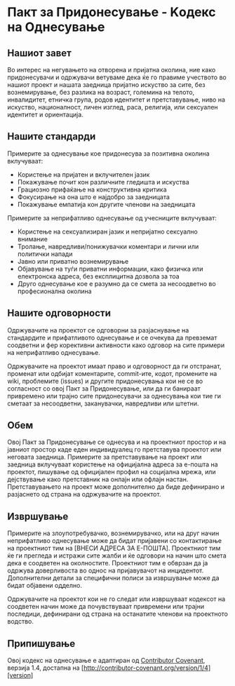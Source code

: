 # Пакт за Придонесување - Kодекс на Oднесување

## Нашиот завет

Во интерес на негувањето на отворена и пријатна околина, ние како придонесувачи и одржувачи ветуваме дека ќе го правиме учеството во нашиот проект и нашата заедница пријатно искуство за сите, без вознемирување, без разлика на возраст, големина на телото, инвалидитет, етничка група, родов идентитет и претставување, ниво на искуство, националност, личен изглед, раса, религија, или сексуален идентитет и ориентација.

## Нашите стандарди

Примерите за однесување кое придонесува за позитивна околина вклучуваат:

* Користење на пријатен и вклучителен јазик
* Покажување почит кон различните гледишта и искуства
* Грациозно прифаќање на конструктивна критика
* Фокусирање на она што е најдобро за заедницата
* Покажување емпатија кон другите членови на заедницата

Примерите за неприфатливо однесување од учесниците вклучуваат:

* Користење на сексуализиран јазик и непријатно сексуално внимание
* Тролање, навредливи/понижувачки коментари и лични или политички напади
* Јавно или приватно вознемирување
* Објавување на туѓи приватни информации, како физичка или електронска адреса, без експлицитна дозвола за тоа
* Друго однесување кое е разумно да се смета за несоодветно во професионална околина

## Нашите одговорности

Одржувачите на проектот се одговорни за разјаснување на стандардите и прифатливото однесување и се очекува да превземат соодветни и фер корективни активности како одговор на сите примери на неприфатливо однесување.

Одржувачите на проектот имаат право и одговорност да ги отстранат, променат или одбијат коментарите, commit-ите, кодот, промените на wiki, проблемите (issues) и другите придонесувања кои не се во согласност со овој Пакт за Придонесување, или да ги банираат привремено или трајно сите придонесувачи за однесувања кои тие ги сметаат за несоодветни, заканувачки, навредливи или штетни. 

## Обем

Овој Пакт за Придонесување се однесува и на проектниот простор и на јавниот простор каде еден индивидуалец го претставува проектот или неговата заедница. Примерите за претставување на проект или заедница вклучуваат користење на официјална адреса за е-пошта на проектот, пишување од официјален профил на социјална мрежа, или дејствување како претставник на онлајн или офлајн настан. Претставувањето на проект може дополнително да биде дефинирано и разјаснето од страна на одржувачите на проектот.

## Извршување

Примерите на злоупотребувачко, вознемирувачко, или на друг начин неприфатливо однесување може да бидат пријавени со контактирање на проектниот тим на [ВНЕСИ АДРЕСА ЗА Е-ПОШТА]. Проектниот тим ќе ги прегледа и истражи сите жалби и ќе одговори на начин што смета дека е соодветен на околностите. Проектниот тим е обврзан да ја одржува доверливоста во однос на пријавувачот на инцидентот. Дополнителни детали за специфични полиси за извршување може да бидат објавени одделно.

Одржувачите на проектот кои не го следат или извршуваат кодексот на соодветен начин може да почувствуваат привремени или трајни последици, дефинирани од страна на останатите членови на проектното водство.

## Припишување

Овој кодекс на однесување е адаптиран од [Contributor Covenant][homepage], верзија 1.4,
достапна на [http://contributor-covenant.org/version/1/4][version]

[homepage]: http://contributor-covenant.org
[version]: http://contributor-covenant.org/version/1/4/
